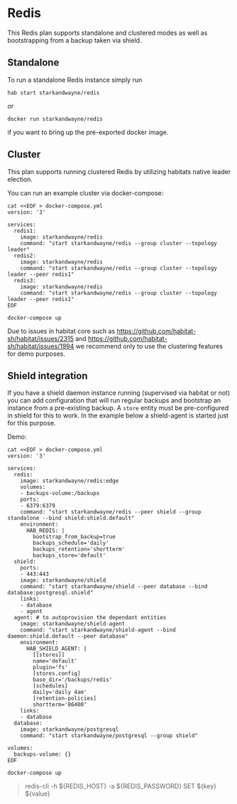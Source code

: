 # Redis

This Redis plan supports standalone and clustered modes as well as bootstrapping from a backup taken via shield.

## Standalone

To run a standalone Redis instance simply run
```
hab start starkandwayne/redis
```
or
```
docker run starkandwayne/redis
```
if you want to bring up the pre-exported docker image.

## Cluster

This plan supports running clustered Redis by utilizing habitats native leader election.

You can run an example cluster via docker-compose:
```
cat <<EOF > docker-compose.yml
version: '3'

services:
  redis1:
    image: starkandwayne/redis
    command: "start starkandwayne/redis --group cluster --topology leader"
  redis2:
    image: starkandwayne/redis
    command: "start starkandwayne/redis --group cluster --topology leader --peer redis1"
  redis3:
    image: starkandwayne/redis
    command: "start starkandwayne/redis --group cluster --topology leader --peer redis1"
EOF

docker-compose up
```

Due to issues in habitat core such as https://github.com/habitat-sh/habitat/issues/2315 and https://github.com/habitat-sh/habitat/issues/1994 we recommend only to use the clustering features for demo purposes.

## Shield integration

If you have a shield daemon instance running (supervised via habitat or not) you can add configuration that will run regular backups and bootstrap an instance from a pre-existing backup. A `store` entity must be pre-configured in shield for this to work. In the example below a shield-agent is started just for this purpose.

Demo:

```
cat <<EOF > docker-compose.yml
version: '3'

services:
  redis:
    image: starkandwayne/redis:edge
    volumes:
    - backups-volume:/backups
    ports:
    - 6379:6379
    command: "start starkandwayne/redis --peer shield --group standalone --bind shield:shield.default"
    environment:
      HAB_REDIS: |
        bootstrap_from_backup=true
        backups_schedule='daily'
        backups_retention='shortterm'
        backups_store='default'
  shield:
    ports:
    - 443:443
    image: starkandwayne/shield
    command: "start starkandwayne/shield --peer database --bind database:postgresql.shield"
    links:
    - database
    - agent
  agent: # to autoprovision the dependant entities
    image: starkandwayne/shield-agent
    command: "start starkandwayne/shield-agent --bind daemon:shield.default --peer database"
    environment:
      HAB_SHIELD_AGENT: |
        [[stores]]
        name='default'
        plugin='fs'
        [stores.config]
        base_dir='/backups/redis'
        [schedules]
        daily='daily 4am'
        [retention-policies]
        shortterm='86400'
    links:
    - database
  database:
    image: starkandwayne/postgresql
    command: "start starkandwayne/postgresql --group shield"

volumes:
  backups-volume: {}
EOF

docker-compose up
```
> redis-cli -h ${REDIS_HOST} -a ${REDIS_PASSWORD} SET ${key} ${value}
